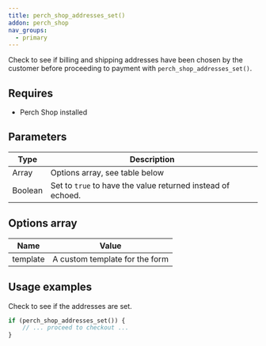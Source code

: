 ```yaml
---
title: perch_shop_addresses_set()
addon: perch_shop
nav_groups:
  - primary
---
```


Check to see if billing and shipping addresses have been chosen by the customer before proceeding to payment with `perch_shop_addresses_set()`.

## Requires

- Perch Shop installed

## Parameters

| Type | Description |
|-|-|
| Array   | Options array, see table below |
| Boolean | Set to `true` to have the value returned instead of echoed. |


## Options array

|Name|Value|
|-|-|
|template|A custom template for the form|

## Usage examples

Check to see if the addresses are set.

```php
if (perch_shop_addresses_set()) {
	// ... proceed to checkout ...
}
```
